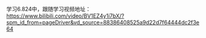 学习6.824中，跟随学习视频地址：https://www.bilibili.com/video/BV1EZ4y1i7bX/?spm_id_from=pageDriver&vd_source=88386408525a9d22d7f64444dc2f3e64
